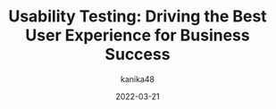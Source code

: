 ---
author: kanika48
date: 2022-03-21
publisher: uxmatters
tags:
  - user-experience
  - usability
  - testing
target_url: https://www.uxmatters.com/mt/archives/2022/03/usability-testing-driving-the-best-user-experience-for-business-success.php
title: "Usability Testing: Driving the Best User Experience for Business Success"
---